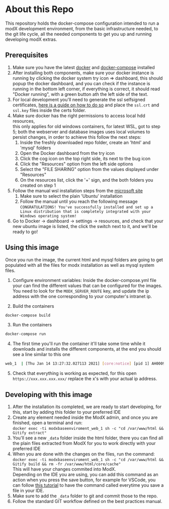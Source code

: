 # About this Repo

This repository holds the docker-compose configuration intended to run a 
modX development environment, from the basic infrastructure needed, to 
the git life cycle, all the needed components to get you up and running
developing modX extras.

## Prerequisites
1. Make sure you have the latest [docker](https://www.docker.com/) and 
   [docker-compose](https://docs.docker.com/compose/install/) installed 
2. After installing both components, make sure your docker instance is 
   running by clicking the docker system try icon => dashboard, this 
   should popup the docker dashboard, and you can check if the instance
   is running in the bottom left corner, if everything is correct, it should
   read "Docker running", with a green button ath the left side of the text.
3. For local development you'll need to generate the ssl selfsigned 
   certificates, [here is a guide on how to do so](https://medium.com/the-new-control-plane/generating-self-signed-certificates-on-windows-7812a600c2d8)
   and place the `ssl.crt` and `ssl.key` files inside the certs folder.
4. Make sure docker has the right permissions to access local hdd resources,  
   this only applies for old windows containers, for latest WSL, got to step 5;
   both the webserver and database images uses local volumes to persist changes,
   in order to achieve this follow the next steps:
   1. Inside the freshly downloaded repo folder, create an 'html' and 'mysql' folders
   2. Open the Docker dashboard from the try icon
   3. Click the cog icon on the top right side, its next to the bug icon
   4. Click the "Resources" option from the left side options
   5. Select the "FILE SHARING" option from the values displayed under "Resources"
   6. On the resources list, click the '+' sign, and the both folders you created
   on step 1
5. Follow the manual wsl installation steps from the [microsoft site](https://docs.microsoft.com/en-us/windows/wsl/install-win10#manual-installation-steps)
   1. Make sure to select the plain 'Ubuntu' installation
   2. Follow the manual until you reach the following message  
   `CONGRATULATIONS! You've successfully installed and set up a Linux distribution that is completely integrated with your Windows operating system!`  
6. Go to Docker -> dashboard -> settings -> resources, and check that your new ubuntu image is listed, the click the switch next to it, and we'll be ready to go!


## Using this image
Once you run the image, the current html and mysql folders are going to get 
populated with all the files for modx installation as well as mysql system files.

1. Configure environment variables: Inside the docker-compose.yml 
   file your can find the different values that can be configured for the images.  
   You need to look for the `MODX_SERVER_ROUTE` key, and update the ip address with
   the one corresponding to your computer's intranet ip.
   
2. Build the containers
```sh
docker-compose build
```

3. Run the containers
```sh
docker-compose run
```

4. The first time you'll run the container it'll take some time while it 
   downloads and installs the different components, at the end you should see
   a line similar to this one
```sh
web_1  | [Thu Jan 14 13:27:32.027113 2021] [core:notice] [pid 1] AH00094: Command line: 'apache2 -D FOREGROUND'
```   

5. Check that everything is working as expected, for this open `https://xxx.xxx.xxx.xxx/`
replace the x's with your actual ip address.

## Developing with this image

1. After the installation its completed, we are ready to start developing, 
for this, start by adding this folder to your preferred IDE
2. Create any element needed inside the ModX admin, and once you are finished,
open a terminal and run:  
`docker exec -ti modxbaseenviroment_web_1 sh -c "cd /var/www/html && Gitify extract"`
3. You'll see a new `_data` folder inside the html folder, there you can find
all the plain files extracted from ModX for you to work directly with your preferred IDE
4. When you are done with the changes on the files, run the command:  
`docker exec -ti modxbaseenviroment_web_1 sh -c "cd /var/www/html && Gitify build && rm -fr /var/www/html/core/cache"`  
This will have your changes commited into ModX.  
Depending on the IDE you are using, you can add this command as an action
when you press the save button, for example for VSCode, you can follow 
[this tutorial](https://medium.com/better-programming/automatically-execute-bash-commands-on-save-in-vs-code-7a3100449f63)
to have the command called everytime you save a file in your IDE.
5. Make sure to add the `_data` folder to git and commit those to the repo.
6. Follow the standard GIT workflow defined on the best practices manual.

